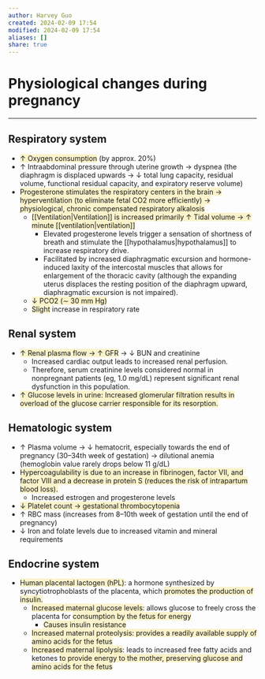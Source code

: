 ```yaml
---
author: Harvey Guo
created: 2024-02-09 17:54
modified: 2024-02-09 17:54
aliases: []
share: true
---
```

# Physiological changes during pregnancy
---
## Respiratory system
- <span style="background:rgba(240, 200, 0, 0.2)">↑ Oxygen consumption</span> (by approx. 20%)
- ↑ Intraabdominal pressure through uterine growth → dyspnea (the diaphragm is displaced upwards → ↓ total lung capacity, residual volume, functional residual capacity, and expiratory reserve volume)
- <span style="background:rgba(240, 200, 0, 0.2)">Progesterone stimulates the respiratory centers in the brain → hyperventilation (to eliminate fetal CO2 more efficiently) → physiological, chronic compensated respiratory alkalosis</span>
	- <span style="background:rgba(240, 200, 0, 0.2)">[[Ventilation|Ventilation]] is increased primarily ↑ Tidal volume → ↑ minute [[ventilation|ventilation]]</span>
		- Elevated progesterone levels trigger a sensation of shortness of breath and stimulate the [[hypothalamus|hypothalamus]] to increase respiratory drive.
		- Facilitated by increased diaphragmatic excursion and hormone-induced laxity of the intercostal muscles that allows for enlargement of the thoracic cavity (although the expanding uterus displaces the resting position of the diaphragm upward, diaphragmatic excursion is not impaired).
	- <span style="background:rgba(240, 200, 0, 0.2)">↓ PCO2 (∼ 30 mm Hg)</span>
	- <span style="background:rgba(240, 200, 0, 0.2)">Slight</span> increase in respiratory rate
## Renal system
- <span style="background:rgba(240, 200, 0, 0.2)">↑ Renal plasma flow → ↑ GFR</span> → ↓ BUN and creatinine
	- Increased cardiac output leads to increased renal perfusion.
	- Therefore, serum creatinine levels considered normal in nonpregnant patients (eg, 1.0 mg/dL) represent significant renal dysfunction in this population.
- <span style="background:rgba(240, 200, 0, 0.2)">↑ Glucose levels in urine: Increased glomerular filtration results in overload of the glucose carrier responsible for its resorption.</span>
## Hematologic system
- ↑ Plasma volume → ↓ hematocrit, especially towards the end of pregnancy (30–34th week of gestation) → dilutional anemia (hemoglobin value rarely drops below 11 g/dL)
- <span style="background:rgba(240, 200, 0, 0.2)">Hypercoagulability is due to an increase in fibrinogen, factor VII, and factor VIII and a decrease in protein S (reduces the risk of intrapartum blood loss).</span>
	- Increased estrogen and progesterone levels
- <span style="background:rgba(240, 200, 0, 0.2)">↓ Platelet count → gestational thrombocytopenia</span>
- ↑ RBC mass (increases from 8–10th week of gestation until the end of pregnancy) 
- ↓ Iron and folate levels due to increased vitamin and mineral requirements
## Endocrine system
- <span style="background:rgba(240, 200, 0, 0.2)">Human placental lactogen (hPL)</span>: a hormone synthesized by syncytiotrophoblasts of the placenta, which <span style="background:rgba(240, 200, 0, 0.2)">promotes the production of insulin.</span>
	- <span style="background:rgba(240, 200, 0, 0.2)">Increased maternal glucose levels</span>: allows glucose to freely cross the placenta for <span style="background:rgba(240, 200, 0, 0.2)">consumption by the fetus for energy</span>
		- <span style="background:rgba(240, 200, 0, 0.2)">Causes insulin resistance</span>
	- <span style="background:rgba(240, 200, 0, 0.2)">Increased maternal proteolysis: provides a readily available supply of amino acids for the fetus</span>
	- <span style="background:rgba(240, 200, 0, 0.2)">Increased maternal lipolysis</span>: leads to increased free fatty acids and ketones <span style="background:rgba(240, 200, 0, 0.2)">to provide energy to the mother, preserving glucose and amino acids for the fetus</span>